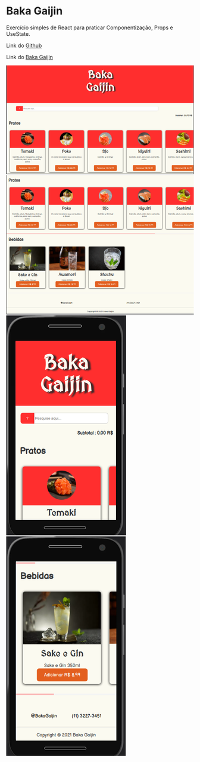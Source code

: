 # Baka Gaijin

Exercício simples de React para praticar Componentização, Props e UseState.

Link do [Github](https://github.com/HumbertoSilv/Baka-gaijin) 

Link do [Baka Gaijin](https://bakagaijin.vercel.app/)

![screen1.png](screen1.png)
![screen2.png](screen2.png)
![screen3.png](screen3.png)
![screen4.png](screen4.png)
